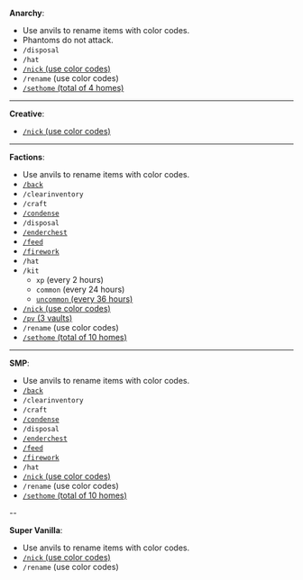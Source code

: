 **Anarchy**:
- Use anvils to rename items with color codes.
- Phantoms do not attack.
- `/disposal`
- `/hat`
- <u>`/nick` (use color codes)</u>
- `/rename` (use color codes)
- <u>`/sethome` (total of 4 homes)</u>

---

**Creative**:
- <u>`/nick` (use color codes)</u>

---

**Factions**:
- Use anvils to rename items with color codes.
- <u>`/back`</u>
- `/clearinventory`
- `/craft`
- <u>`/condense`</u>
- `/disposal`
- <u>`/enderchest`</u>
- <u>`/feed`</u>
- <u>`/firework`</u>
- `/hat`
- `/kit`
  * `xp` (every 2 hours)
  * `common` (every 24 hours)
  * <u>`uncommon` (every 36 hours)</u>
- <u>`/nick` (use color codes)</u>
- <u>`/pv` (3 vaults)</u>
- `/rename` (use color codes)
- <u>`/sethome` (total of 10 homes)</u>

---
**SMP**:
- Use anvils to rename items with color codes.
- <u>`/back`</u>
- `/clearinventory`
- `/craft`
- <u>`/condense`</u>
- `/disposal`
- <u>`/enderchest`</u>
- <u>`/feed`</u>
- <u>`/firework`</u>
- `/hat`
- <u>`/nick` (use color codes)</u>
- `/rename` (use color codes)
- <u>`/sethome` (total of 10 homes)</u>

--

**Super Vanilla**:
- Use anvils to rename items with color codes.
- <u>`/nick` (use color codes)</u>
- `/rename` (use color codes)
